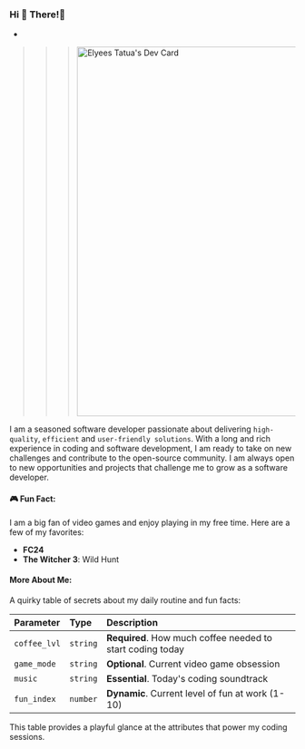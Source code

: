 
### Hi 🧸 There!👋 

*


> > > <a href="https://app.daily.dev/kooya3"><img src="https://api.daily.dev/devcards/v2/AUBFgdIMOLOVR9Ky47Tsw.png?type=wide&r=m38" width="652" alt="Elyees Tatua's Dev Card"/></a>

I am a seasoned software developer passionate about delivering `high-quality`, `efficient` and `user-friendly solutions`. With a long and rich experience in coding and software development, I am ready to take on new challenges and contribute to the open-source community. I am always open to new opportunities and projects that challenge me to grow as a software developer.

#### 🎮 Fun Fact:
I am a big fan of video games and enjoy playing in my free time. Here are a few of my favorites:


- **FC24**
- **The Witcher 3**: Wild Hunt
  

#### More About Me:
A quirky table of secrets about my daily routine and fun facts:


| Parameter    | Type     | Description                           |
| :----------- | :------- | :------------------------------------ |
| `coffee_lvl` | `string` | **Required**. How much coffee needed to start coding today |
| `game_mode`  | `string` | **Optional**. Current video game obsession |
| `music`      | `string` | **Essential**. Today's coding soundtrack |
| `fun_index`  | `number` | **Dynamic**. Current level of fun at work (1-10) |

This table provides a playful glance at  the attributes that power my coding sessions.
